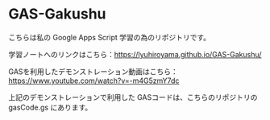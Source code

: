 # GAS-Gakushu

こちらは私の Google Apps Script 学習の為のリポジトリです。

学習ノートへのリンクはこちら：https://lyuhiroyama.github.io/GAS-Gakushu/

GASを利用したデモンストレーション動画はこちら：https://www.youtube.com/watch?v=-m4G5zmY7dc

上記のデモンストレーションで利用した GASコードは、こちらのリポジトリの gasCode.gs にあります。


